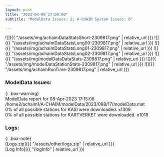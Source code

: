 ```yaml
---
layout: post
title: "2023-04-08 17:00:00"
subtitle: "ModelData Issues: 2; A-CHAIM System Issues: 0"

---
```


![]({{ "/assets/img/achaimDataStatsShort-2309817.png" | relative_url }})
![]({{ "/assets/img/achaimDataStatsLong00-2309817.png" | relative_url }})
![]({{ "/assets/img/achaimDataStatsLong01-2309817.png" | relative_url }})
![]({{ "/assets/img/achaimDataStatsLong02-2309817.png" | relative_url }})
![]({{ "/assets/img/modelDataDataStats-2309817.png" | relative_url }})
![]({{ "/assets/img/modelDataStationStats-2309817.png" | relative_url }})
![]({{ "/assets/img/achaimRunTime-2309817.png" | relative_url }})


### ModelData Issues:  
  
{: .box-warning}  
 ModelData report for 08-Apr-2023 17:15:08   
 /home2/achaim1/A-CHAIM/modelData/2023/098/17/modelData.mat   
 0% of all possible stations for KASI were downloaded. x1309   
 0% of all possible stations for KARTVERKET were downloaded. x1018   
  


### Logs:  
  
{: .box-note}  
[Logs.zip]({{ "/assets/other/logs.zip" | relative_url }})  
[Log Info]({{ "/logInfo" | relative_url }})  
